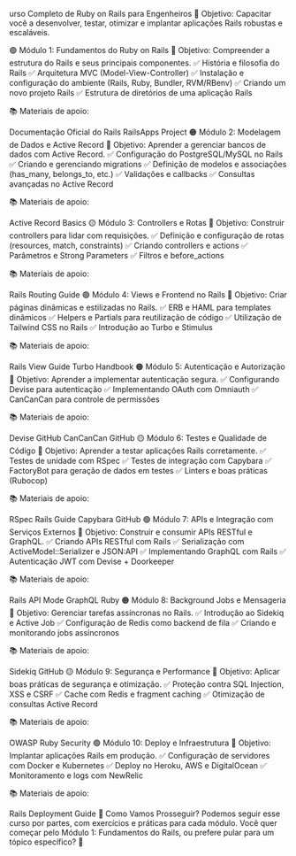 urso Completo de Ruby on Rails para Engenheiros
🚀 Objetivo:
Capacitar você a desenvolver, testar, otimizar e implantar aplicações Rails robustas e escaláveis.

🟢 Módulo 1: Fundamentos do Ruby on Rails
📌 Objetivo: Compreender a estrutura do Rails e seus principais componentes.
✅ História e filosofia do Rails
✅ Arquitetura MVC (Model-View-Controller)
✅ Instalação e configuração do ambiente (Rails, Ruby, Bundler, RVM/RBenv)
✅ Criando um novo projeto Rails
✅ Estrutura de diretórios de uma aplicação Rails

📚 Materiais de apoio:

Documentação Oficial do Rails
RailsApps Project
🟠 Módulo 2: Modelagem de Dados e Active Record
📌 Objetivo: Aprender a gerenciar bancos de dados com Active Record.
✅ Configuração do PostgreSQL/MySQL no Rails
✅ Criando e gerenciando migrations
✅ Definição de modelos e associações (has_many, belongs_to, etc.)
✅ Validações e callbacks
✅ Consultas avançadas no Active Record

📚 Materiais de apoio:

Active Record Basics
🟡 Módulo 3: Controllers e Rotas
📌 Objetivo: Construir controllers para lidar com requisições.
✅ Definição e configuração de rotas (resources, match, constraints)
✅ Criando controllers e actions
✅ Parâmetros e Strong Parameters
✅ Filtros e before_actions

📚 Materiais de apoio:

Rails Routing Guide
🟢 Módulo 4: Views e Frontend no Rails
📌 Objetivo: Criar páginas dinâmicas e estilizadas no Rails.
✅ ERB e HAML para templates dinâmicos
✅ Helpers e Partials para reutilização de código
✅ Utilização de Tailwind CSS no Rails
✅ Introdução ao Turbo e Stimulus

📚 Materiais de apoio:

Rails View Guide
Turbo Handbook
🟠 Módulo 5: Autenticação e Autorização
📌 Objetivo: Aprender a implementar autenticação segura.
✅ Configurando Devise para autenticação
✅ Implementando OAuth com Omniauth
✅ CanCanCan para controle de permissões

📚 Materiais de apoio:

Devise GitHub
CanCanCan GitHub
🟡 Módulo 6: Testes e Qualidade de Código
📌 Objetivo: Aprender a testar aplicações Rails corretamente.
✅ Testes de unidade com RSpec
✅ Testes de integração com Capybara
✅ FactoryBot para geração de dados em testes
✅ Linters e boas práticas (Rubocop)

📚 Materiais de apoio:

RSpec Rails Guide
Capybara GitHub
🟢 Módulo 7: APIs e Integração com Serviços Externos
📌 Objetivo: Construir e consumir APIs RESTful e GraphQL.
✅ Criando APIs RESTful com Rails
✅ Serialização com ActiveModel::Serializer e JSON:API
✅ Implementando GraphQL com Rails
✅ Autenticação JWT com Devise + Doorkeeper

📚 Materiais de apoio:

Rails API Mode
GraphQL Ruby
🟠 Módulo 8: Background Jobs e Mensageria
📌 Objetivo: Gerenciar tarefas assíncronas no Rails.
✅ Introdução ao Sidekiq e Active Job
✅ Configuração de Redis como backend de fila
✅ Criando e monitorando jobs assíncronos

📚 Materiais de apoio:

Sidekiq GitHub
🟡 Módulo 9: Segurança e Performance
📌 Objetivo: Aplicar boas práticas de segurança e otimização.
✅ Proteção contra SQL Injection, XSS e CSRF
✅ Cache com Redis e fragment caching
✅ Otimização de consultas Active Record

📚 Materiais de apoio:

OWASP Ruby Security
🟢 Módulo 10: Deploy e Infraestrutura
📌 Objetivo: Implantar aplicações Rails em produção.
✅ Configuração de servidores com Docker e Kubernetes
✅ Deploy no Heroku, AWS e DigitalOcean
✅ Monitoramento e logs com NewRelic

📚 Materiais de apoio:

Rails Deployment Guide
📌 Como Vamos Prosseguir?
Podemos seguir esse curso por partes, com exercícios e práticas para cada módulo. Você quer começar pelo Módulo 1: Fundamentos do Rails, ou prefere pular para um tópico específico? 🚀









